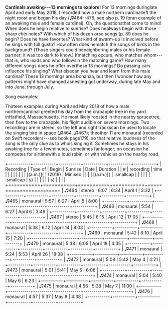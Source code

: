 **Cardinals awaking---13 mornings to explore!** For 13 mornings duringlate April and early May 2018, I recorded how a male northern cardinalleft the night roost and began his day (♫464--476; see also p. 19 foran example of an awaking male and female cardinal). Oh, the questionsthat come to mind! When does he begin relative to sunrise? Does healways begin with those sharp *chip* notes? With which of his dozen orso songs (p. 89 does he begin? Does he have favorites? What kind of awarm-up is involved before he sings with full gusto? How often does hematch the songs of birds in the background? (Those singers could beneighboring males or his female partner; it was too dark to know.) Ifmatching occurs, who matches whom---that is, who leads and who followsin the matching game? How many different songs does he offer overthese 13 mornings? Do passing cars influence his singing? What elsecan you hear and learn from this male cardinal? These 13 mornings area bonanza, but then I wonder how any patterns might have changed asnesting got underway, during late May and into June, through July.

Song examples:

Thirteen examples during April and May 2018 of how a male northerncardinal greeted his day from the crabapple tree in my yard inHatfield, Massachusetts. He most likely roosted in the nearby sprucetree, then flew to the crabapple, his flight audible on severalmornings. Two recordings are in stereo, so the left and right trackscan be used to locate the singing bird in space (♫464, ♫467); theother 11 are monaural (recorded on Swift recorders---see book page179), so that relative loudness of the song is the only clue as to whois singing it. Sometimes he stays in his awaking tree for a fewminutes, sometimes far longer; on occasion he competes for airtimewith a loud robin, or with vehicles on the nearby road.

+-----------+-----------+-----------+-----------+-----------+-----------+
| Recording | Type of   | Begin     | Sunrise   | Date      | Duration  |
| \#        | recording | time      |           |           |           |
|           |           |           | [(a.m.)]{ | (2018)    | Min:sec   |
|           |           | [(a.m.)]{ | .smallcap |           |           |
|           |           | .smallcap | s}        |           |           |
|           |           | s}        |           |           |           |
+===========+===========+===========+===========+===========+===========+
| ♫464      | stereo    | 6:07      | 6:34      | April 1   | 3:32      |
+-----------+-----------+-----------+-----------+-----------+-----------+
| ♫465      | monaural  | 5:57      | 6:27      | April 5   | 8:00      |
+-----------+-----------+-----------+-----------+-----------+-----------+
| ♫466      | monaural  | 5:54      | 6:27      | April 6   | 3:49      |
+-----------+-----------+-----------+-----------+-----------+-----------+
| ♫467      | stereo    | 5:45      | 6:15      | April 12  | 17:05     |
+-----------+-----------+-----------+-----------+-----------+-----------+
| ♫468      | monaural  | 5:38      | 6:12      | April 14  | 8:03      |
+-----------+-----------+-----------+-----------+-----------+-----------+
| ♫469      | monaural  | 5:42      | 6:10      | April 15  | 7:20      |
+-----------+-----------+-----------+-----------+-----------+-----------+
| ♫470      | monaural  | 5:38      | 6:05      | April 18  | 4:35      |
+-----------+-----------+-----------+-----------+-----------+-----------+
| ♫471      | monaural  | 5:24      | 5:53      | April 26  | 18:38     |
+-----------+-----------+-----------+-----------+-----------+-----------+
| ♫472      | monaural  | 5:08      | 5:42      | May 4     | 4:21      |
+-----------+-----------+-----------+-----------+-----------+-----------+
| ♫473      | monaural  | 5:01      | 5:41      | May 5     | 6:06      |
+-----------+-----------+-----------+-----------+-----------+-----------+
| ♫474      | monaural  | 5:04      | 5:40      | May 6     | 6:23      |
+-----------+-----------+-----------+-----------+-----------+-----------+
| ♫475      | monaural  | 4:56      | 5:38      | May 7     | 11:00     |
+-----------+-----------+-----------+-----------+-----------+-----------+
| ♫476      | monaural  | 4:57      | 5:37      | May 8     | 4:38      |
+-----------+-----------+-----------+-----------+-----------+-----------+
